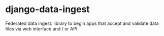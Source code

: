 # django-data-ingest
Federated data ingest: library to begin apps that accept and validate data files via web interface and / or API.
